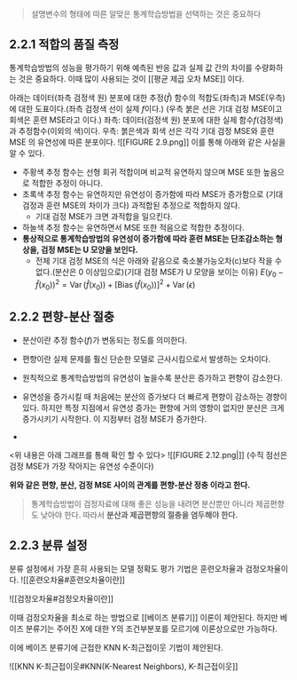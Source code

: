 >설명변수의 형태에 따른 알맞은 통계학습방법을 선택하는 것은 중요하다

## 2.2.1 적합의 품질 측정
통계학습방법의 성능을 평가하기 위해 예측된 반응 값과 실제 값 간의 차이를 수량화하는 것은 중요하다. 이때 많이 사용되는 것이 [[평균 제곱 오차 MSE]] 이다.

아래는 데이터(좌측 검정색 원) 분포에 대한 추정($\hat{f}$) 함수의 적합도(좌측)과 MSE(우측)에 대한 도표이다.(좌측 검정색 선이 실제 $f$이다.) (우측 붉은 선은 기대 검정 MSE이고 회색은 훈련 MSE라고 이다.)
좌측: 데이터(검정색 원) 분포에 대한 실제 함수$f$(검정색)과 추정함수(이외의 색)이다.
우측: 붉은색과 회색 선은 각각 기대 검정 MSE와 훈련 MSE 의 유연성에 따른 분포이다. 
![[FIGURE 2.9.png]]
이를 통해 아래와 같은 사실을 알 수 있다.
* 주황색 추정 함수는 선형 회귀 적합이며 비교적 유연하지 않으며 MSE 또한 높음으로 적합한 추정이 아니다.
* 초록색 추정 함수는 유연하지만 유연성이 증가함에 따라 MSE가 증가함으로 (기대 검정과 훈련 MSE의 차이가 크다) 과적합된 추정으로 적합하지 않다.
	* 기대 검정 MSE가 크면 과적합을 일으킨다.
* 하늘색 추정 함수는 유연하면서 MSE 또한 적음으로 적합한 추정이다.
* **통상적으로 통계학습방법의 유연성이 증가함에 따라 훈련 MSE는 단조감소하는 형상을, 검정 MSE는 U 모양을 보인다.**
	* 전체 기대 검정 MSE의 식은 아래와 같음으로 축소불가능오차(c)보다 작을 수 없다.(분산은 0 이상임으로)(기대 검정 MSE가 U 모양을 보이는 이유)
	  $E\left(y_0-\hat{f}\left(x_0\right)\right)^2=\operatorname{Var}\left(\hat{f}\left(x_0\right)\right)+\left[\operatorname{Bias}\left(\hat{f}\left(x_0\right)\right)\right]^2+\operatorname{Var}(\epsilon)$
	  


## 2.2.2 편향-분산 절충
* 분산이란 추정 함수($f$)가 변동되는 정도를 의미한다.
* 편향이란 실제 문제를 훨신 단순한 모델로 근사시킴으로서 발생하는 오차이다.

* 원칙적으로 통계학습방법의 유연성이 높을수록 분산은 증가하고 편향이 감소한다.
* 유연성을 증가시킬 때 처음에는 분산의 증가보다 더 빠르게 편향이 감소하는 경향이 있다. 하지만 특정 지점에서 유연성 증가는 편향에 거의 영향이 없지만 분산은 크게 증가시키기 시작한다. 이 지점부터 검정 MSE가 증가한다.
* 
<위 내용은 아래 그래프를 통해 확인 할 수 있다>
 ![[FIGURE 2.12.png|]]
 (수직 점선은 검정 MSE가 가장 작아지는 유연성 수준이다)

**위와 같은 편향, 분산, 검정 MSE 사이의 관계를 편향-분산 정충 이라고 한다.**
>통계학습방법이 검정자료에 대해 좋은 성능을 내려면 분산뿐만 아니라 제곱편향도 낮아야 한다. 따라서 **분산과 제곱편향의 절충을 염두해야 한다.**

## 2.2.3 분류 설정
분류 설정에서 가장 흔히 사용되는 모델 정확도 평가 기법은 훈련오차율과 검정오차율이다.
![[훈련오차율#훈련오차율이란]]

![[검정오차율#검정오차율이란]]

이때 검정오차율을 최소로 하는 방법으로 [[베이즈 분류기]] 이론이 제안된다. 하지만 베이즈 분류기는 주어진 X에 대한 Y의 조건부분포를 모르기에 이론상으로만 가능하다.

이에 베이즈 분류기에 근접한 KNN K-최근접이웃 기법이 제안된다.

![[KNN K-최근접이웃#KNN(K-Nearest Neighbors), K-최근접이웃]]